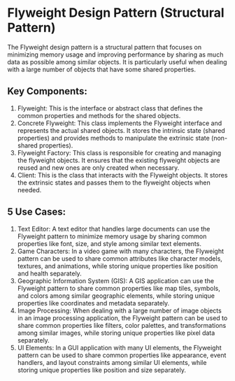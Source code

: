 # Flyweight Design Pattern (Structural Pattern)

The Flyweight design pattern is a structural pattern that focuses on minimizing memory usage and improving performance by sharing as much data as possible among similar objects. It is particularly useful when dealing with a large number of objects that have some shared properties.

## Key Components:

1. Flyweight: This is the interface or abstract class that defines the common properties and methods for the shared objects.
2. Concrete Flyweight: This class implements the Flyweight interface and represents the actual shared objects. It stores the intrinsic state (shared properties) and provides methods to manipulate the extrinsic state (non-shared properties).
3. Flyweight Factory: This class is responsible for creating and managing the flyweight objects. It ensures that the existing flyweight objects are reused and new ones are only created when necessary.
4. Client: This is the class that interacts with the Flyweight objects. It stores the extrinsic states and passes them to the flyweight objects when needed.

## 5 Use Cases:

1. Text Editor: A text editor that handles large documents can use the Flyweight pattern to minimize memory usage by sharing common properties like font, size, and style among similar text elements.
2. Game Characters: In a video game with many characters, the Flyweight pattern can be used to share common attributes like character models, textures, and animations, while storing unique properties like position and health separately.
3. Geographic Information System (GIS): A GIS application can use the Flyweight pattern to share common properties like map tiles, symbols, and colors among similar geographic elements, while storing unique properties like coordinates and metadata separately.
4. Image Processing: When dealing with a large number of image objects in an image processing application, the Flyweight pattern can be used to share common properties like filters, color palettes, and transformations among similar images, while storing unique properties like pixel data separately.
5. UI Elements: In a GUI application with many UI elements, the Flyweight pattern can be used to share common properties like appearance, event handlers, and layout constraints among similar UI elements, while storing unique properties like position and size separately.
